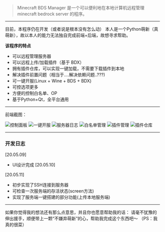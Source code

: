 > Minecraft BDS Manager 是一个可以便利地在本地计算机远程管理minecraft bedrock server 的程序。

---

目前，本程序仍在开发（或者说是根本没有怎么动）
本人是一个Python萌新（真 萌新），故以本人的能力无法独自完成前端+后端，故想寻求帮助。

**该程序的特点**
- 可以远程管理服务器
- 可以远程上传/加载插件（基于 BDX）
- 拥有插件仓库，可以实现一键加载，不需要下载插件到本地
- 解决插件前置问题（相当于....解决依赖问题..???)
- 可一键开服(Linux + Wine + BDS + BDX)
- 可控选项更多
- 方便的控制白名单、OP
- 基于Python+Qt，全平台通用

---

前端截图：

![控制面板](https://i.loli.net/2020/05/10/AePYNXcxK2UQbJO.png)
![一键开服](https://i.loli.net/2020/05/10/v7eHV5diFbfALqy.png)
![服务器日志](https://i.loli.net/2020/05/10/M5kSuirdzDOhgXc.png)
![白名单管理](https://i.loli.net/2020/05/10/wFNUbYREWQ25gGa.png)
![插件管理](https://i.loli.net/2020/05/10/gfen4Vi78hdPbX1.png)
![插件仓库](https://i.loli.net/2020/05/10/gBfc6qLskXoAEme.png)

---

### 开发日志
[20.05.09]
- UI设计完成
[20.05.10]

[20.05.11]
- 初步实现了SSH连接到服务器
- 可检查一次服务端的存活状态(screen方法)
- 实现了服务端一键搭建的部分功能(上传本地服务端)

---

如果你觉得我的想法还有那么点意思，并且你也愿意帮助我的话：
请毫不犹豫的伸出援手，顺便带上一颗“不嫌弃萌新”的心，帮助我完成这个东西吧～
（PS：我真的很菜）
